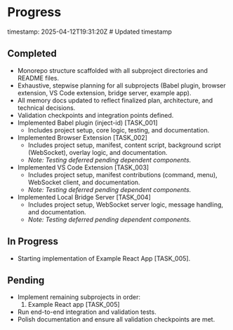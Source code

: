 # Progress
timestamp: 2025-04-12T19:31:20Z # Updated timestamp

## Completed
- Monorepo structure scaffolded with all subproject directories and README files.
- Exhaustive, stepwise planning for all subprojects (Babel plugin, browser extension, VS Code extension, bridge server, example app).
- All memory docs updated to reflect finalized plan, architecture, and technical decisions.
- Validation checkpoints and integration points defined.
- Implemented Babel plugin (inject-id) [TASK_001]
  - Includes project setup, core logic, testing, and documentation.
- Implemented Browser Extension [TASK_002]
  - Includes project setup, manifest, content script, background script (WebSocket), overlay logic, and documentation.
  - *Note: Testing deferred pending dependent components.*
- Implemented VS Code Extension [TASK_003]
  - Includes project setup, manifest contributions (command, menu), WebSocket client, and documentation.
  - *Note: Testing deferred pending dependent components.*
- Implemented Local Bridge Server [TASK_004]
  - Includes project setup, WebSocket server logic, message handling, and documentation.
  - *Note: Testing deferred pending dependent components.*

## In Progress
- Starting implementation of Example React App [TASK_005].

## Pending
- Implement remaining subprojects in order:
  1. Example React app [TASK_005]
- Run end-to-end integration and validation tests.
- Polish documentation and ensure all validation checkpoints are met.


